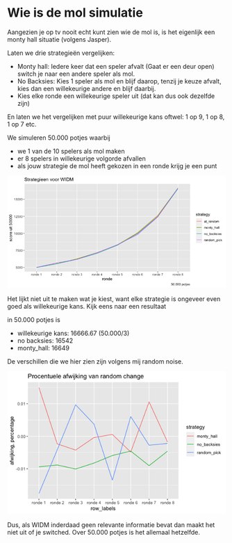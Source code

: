 # Wie is de mol simulatie

Aangezien je op tv nooit echt kunt zien wie de mol is, is het eigenlijk een monty hall situatie (volgens Jasper).

Laten we drie strategieën vergelijken:

- Monty hall: Iedere keer dat een speler afvalt (Gaat er een deur open) switch je naar een andere speler als mol.
- No Backsies: Kies 1 speler als mol en blijf daarop, tenzij je keuze afvalt, kies dan een willekeurige andere en blijf daarbij.
- Kies elke ronde een willekeurige speler uit (dat kan dus ook dezelfde zijn)

En laten we het vergelijken met puur willekeurige kans oftwel: 1 op 9, 1 op 8, 1 op 7 etc. 


We simuleren 50.000 potjes waarbij
- we 1 van de 10 spelers als mol maken
- er 8 spelers in willekeurige volgorde afvallen
- als jouw strategie de mol heeft gekozen in een ronde krijg je een punt


![](plot.png)

Het lijkt niet uit te maken wat je kiest, want elke strategie is ongeveer even goed als willekeurige kans.
Kijk eens naar een resultaat

in 50.000 potjes is 
- willekeurige kans: 16666.67  (50.000/3)
- no backsies: 16542
- monty_hall: 16649

De verschillen die we hier zien zijn volgens mij random noise. 

![](afwijking.png)

Dus, als WIDM inderdaad geen relevante informatie bevat dan maakt het niet uit of je switched. Over 50.000 potjes is het allemaal hetzelfde.
